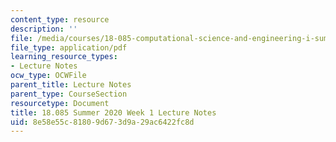 ```yaml
---
content_type: resource
description: ''
file: /media/courses/18-085-computational-science-and-engineering-i-summer-2020/8e58e55c81809d673d9a29ac6422fc8d_MIT18_085Summer20_lec_w1.pdf
file_type: application/pdf
learning_resource_types:
- Lecture Notes
ocw_type: OCWFile
parent_title: Lecture Notes
parent_type: CourseSection
resourcetype: Document
title: 18.085 Summer 2020 Week 1 Lecture Notes
uid: 8e58e55c-8180-9d67-3d9a-29ac6422fc8d
---
```

